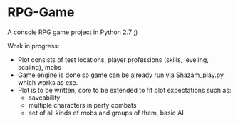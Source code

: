 # RPG-Game
A console RPG game project in Python 2.7 ;)

Work in progress:
  - Plot consists of test locations, player professions (skills, leveling, scaling), mobs
  - Game engine is done so game can be already run via Shazam_play.py which works as exe.
  - Plot is to be written, core to be extended to fit plot expectations such as:
    - saveability
    - multiple characters in party combats
    - set of all kinds of mobs and groups of them, basic AI
